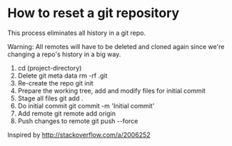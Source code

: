 How to reset a git repository
=============================

This process eliminates all history in a git repo.

Warning: All remotes will have to be deleted and cloned again since we're changing
a repo's history in a big way.


1. cd (project-directory)
1. Delete git meta data
    rm -rf .git
1. Re-create the repo
    git init
1. Prepare the working tree, add and modify files for initial commit
1. Stage all files
    git add .
1. Do initial commit
    git commit -m 'Initial commit'
1. Add remote
    git remote add origin <url>
1. Push changes to remote
    git push --force

Inspired by http://stackoverflow.com/a/2006252
